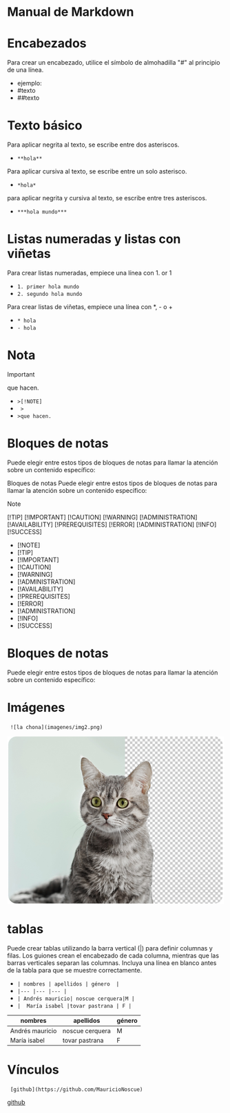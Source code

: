 # Manual de Markdown 
 # Encabezados 
 Para crear un encabezado, utilice el símbolo de almohadilla "#" al principio de una línea.
 * ejemplo:
 * #texto
 * ##texto


 # Texto básico

Para aplicar negrita al texto, se escribe entre dos asteriscos.

* `**hola**`

Para aplicar cursiva al texto, se escribe entre un solo asterisco.

* `*hola*`

para aplicar negrita y cursiva al texto, se escribe entre tres asteriscos.

* `***hola mundo***`

# Listas numeradas y listas con viñetas
Para crear listas numeradas, empiece una línea con 1. or 1

* `1. primer hola mundo`
* `2. segundo hola mundo` 

Para crear listas de viñetas, empiece una línea con *, - o +
* `* hola`
* `- hola`

# Nota
>[!IMPORTANT]
   > 
   >que hacen.

+ `>[!NOTE]`
+ ` >` 
+ `>que hacen.`

# Bloques de notas

Puede elegir entre estos tipos de bloques de notas para llamar la atención sobre un contenido específico:

Bloques de notas
Puede elegir entre estos tipos de bloques de notas para llamar la atención sobre un contenido específico:

>[!NOTE]
>[!TIP]
>[!IMPORTANT]
>[!CAUTION]
>[!WARNING]
>[!ADMINISTRATION]
>[!AVAILABILITY]
>[!PREREQUISITES]
>[!ERROR]
>[!ADMINISTRATION]
>[!INFO]
>[!SUCCESS]

* [!NOTE]
* [!TIP]
* [!IMPORTANT]
* [!CAUTION]
* [!WARNING]
* [!ADMINISTRATION]
* [!AVAILABILITY]
* [!PREREQUISITES]
* [!ERROR]
* [!ADMINISTRATION]
* [!INFO]
* [!SUCCESS]


# Bloques de notas
Puede elegir entre estos tipos de bloques de notas para llamar la atención sobre un contenido específico:

# Imágenes 
` ![la chona](imagenes/img2.png)`

![la chona](imagenes/img2.png)

# tablas 
 Puede crear tablas utilizando la barra vertical (|) para definir columnas y filas. Los guiones crean el encabezado de cada columna, mientras que las barras verticales separan las columnas. Incluya una línea en blanco antes de la tabla para que se muestre correctamente.

 * `| nombres | apellidos | género  |`
* `|--- |--- |--- |`
* `| Andrés mauricio| noscue cerquera|M |`
* `|  María isabel |tovar pastrana | F |`

 | nombres | apellidos | género  |
 |--- |--- |--- |
 | Andrés mauricio| noscue cerquera|M |
 |  María isabel |tovar pastrana | F |

 # Vínculos
` [github](https://github.com/MauricioNoscue)`

 [github](https://github.com/MauricioNoscue)

